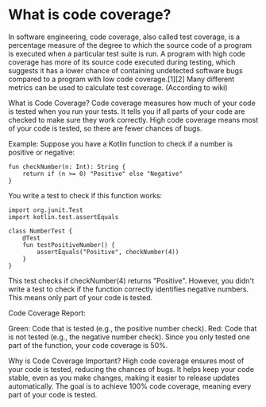 # What is code coverage?

In software engineering, code coverage, also called test coverage, is a percentage measure of the degree to which the source code of a program is executed when a particular test suite is run. A program with high code coverage has more of its source code executed during testing, which suggests it has a lower chance of containing undetected software bugs compared to a program with low code coverage.[1][2] Many different metrics can be used to calculate test coverage. (According to wiki)

What is Code Coverage?
Code coverage measures how much of your code is tested when you run your tests. It tells you if all parts of your code are checked to make sure they work correctly. High code coverage means most of your code is tested, so there are fewer chances of bugs.

Example:
Suppose you have a Kotlin function to check if a number is positive or negative:

```
fun checkNumber(n: Int): String {
    return if (n >= 0) "Positive" else "Negative"
}
```

You write a test to check if this function works:

```
import org.junit.Test
import kotlin.test.assertEquals

class NumberTest {
    @Test
    fun testPositiveNumber() {
        assertEquals("Positive", checkNumber(4))
    }
}
```

This test checks if checkNumber(4) returns "Positive". However, you didn't write a test to check if the function correctly identifies negative numbers. This means only part of your code is tested.

Code Coverage Report:

Green: Code that is tested (e.g., the positive number check).
Red: Code that is not tested (e.g., the negative number check).
Since you only tested one part of the function, your code coverage is 50%.

Why is Code Coverage Important?
High code coverage ensures most of your code is tested, reducing the chances of bugs. It helps keep your code stable, even as you make changes, making it easier to release updates automatically. The goal is to achieve 100% code coverage, meaning every part of your code is tested.